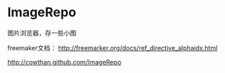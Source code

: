# ImageRepo
图片浏览器，存一些小图


freemaker文档：
http://freemarker.org/docs/ref_directive_alphaidx.html


http://cowthan.github.com/ImageRepo